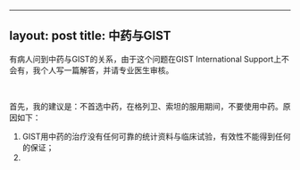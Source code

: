 
---
layout: post
title: 中药与GIST
---

有病人问到中药与GIST的关系，由于这个问题在GIST International Support上不会有，我个人写一篇解答，并请专业医生审核。

&nbsp;

首先，我的建议是：不首选中药，在格列卫、索坦的服用期间，不要使用中药。原因如下：

1. GIST用中药的治疗没有任何可靠的统计资料与临床试验，有效性不能得到任何的保证；
1. 

&nbsp;

&nbsp;

